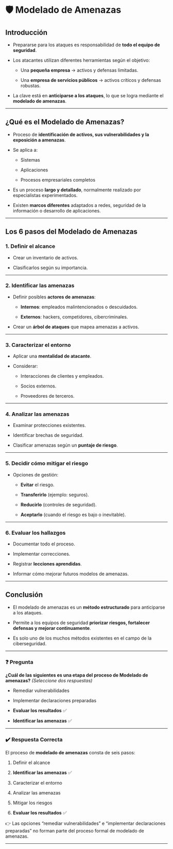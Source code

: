 
# 🛡️ Modelado de Amenazas

## Introducción

- Prepararse para los ataques es responsabilidad de **todo el equipo de seguridad**.
    
- Los atacantes utilizan diferentes herramientas según el objetivo:
    
    - Una **pequeña empresa** → activos y defensas limitadas.
        
    - Una **empresa de servicios públicos** → activos críticos y defensas robustas.
        
- La clave está en **anticiparse a los ataques**, lo que se logra mediante el **modelado de amenazas**.
    

---

## ¿Qué es el Modelado de Amenazas?

- Proceso de **identificación de activos, sus vulnerabilidades y la exposición a amenazas**.
    
- Se aplica a:
    
    - Sistemas
        
    - Aplicaciones
        
    - Procesos empresariales completos
        
- Es un proceso **largo y detallado**, normalmente realizado por especialistas experimentados.
    
- Existen **marcos diferentes** adaptados a redes, seguridad de la información o desarrollo de aplicaciones.
    

---

## Los 6 pasos del Modelado de Amenazas

### 1. Definir el alcance

- Crear un inventario de activos.
    
- Clasificarlos según su importancia.
    

---

### 2. Identificar las amenazas

- Definir posibles **actores de amenazas**:
    
    - **Internos**: empleados malintencionados o descuidados.
        
    - **Externos**: hackers, competidores, cibercriminales.
        
- Crear un **árbol de ataques** que mapea amenazas a activos.
    

---

### 3. Caracterizar el entorno

- Aplicar una **mentalidad de atacante**.
    
- Considerar:
    
    - Interacciones de clientes y empleados.
        
    - Socios externos.
        
    - Proveedores de terceros.
        

---

### 4. Analizar las amenazas

- Examinar protecciones existentes.
    
- Identificar brechas de seguridad.
    
- Clasificar amenazas según un **puntaje de riesgo**.
    

---

### 5. Decidir cómo mitigar el riesgo

- Opciones de gestión:
    
    - **Evitar** el riesgo.
        
    - **Transferirlo** (ejemplo: seguros).
        
    - **Reducirlo** (controles de seguridad).
        
    - **Aceptarlo** (cuando el riesgo es bajo o inevitable).
        

---

### 6. Evaluar los hallazgos

- Documentar todo el proceso.
    
- Implementar correcciones.
    
- Registrar **lecciones aprendidas**.
    
- Informar cómo mejorar futuros modelos de amenazas.
    

---

## Conclusión

- El modelado de amenazas es un **método estructurado** para anticiparse a los ataques.
    
- Permite a los equipos de seguridad **priorizar riesgos, fortalecer defensas y mejorar continuamente**.
    
- Es solo uno de los muchos métodos existentes en el campo de la ciberseguridad.
    

---


### ❓ Pregunta

**¿Cuál de las siguientes es una etapa del proceso de Modelado de amenazas?** _(Seleccione dos respuestas)_

- Remediar vulnerabilidades
    
- Implementar declaraciones preparadas
    
- **Evaluar los resultados** ✅
    
- **Identificar las amenazas** ✅
    

---

### ✔️ Respuesta Correcta

El proceso de **modelado de amenazas** consta de seis pasos:

1. Definir el alcance
    
2. **Identificar las amenazas** ✅
    
3. Caracterizar el entorno
    
4. Analizar las amenazas
    
5. Mitigar los riesgos
    
6. **Evaluar los resultados** ✅
    

👉 Las opciones “remediar vulnerabilidades” e “implementar declaraciones preparadas” no forman parte del proceso formal de modelado de amenazas.

---

